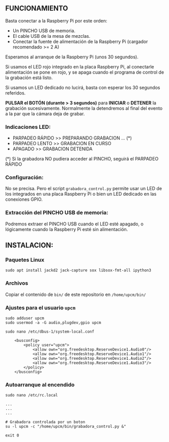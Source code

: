 ## FUNCIONAMIENTO

Basta conectar a la Raspberry Pi por este orden:

- Un PINCHO USB de memoria.
- El cable USB de la mesa de mezclas.
- Conectar la fuente de alimentación de la Raspberry Pi (cargador recomendado >= 2 A)

Esperamos al arranque de la Raspberry Pi (unos 30 segundos).

Si usamos el LED rojo integrado en la placa Raspberry Pi, al conectarle alimentación se pone en rojo, y se apaga cuando el programa de control de la grabación está listo.

Si usamos un LED dedicado no lucirá, basta con esperar los 30 segundos referidos.

**PULSAR el BOTÓN (durante > 3 segundos)** para **INICIAR** o **DETENER** la grabación sucesivamente. Normalmente la detendremos al final del evento a la par que la cámara deja de grabar.

### Indicaciones LED:

- PARPADEO RÁPIDO >> PREPARANDO GRABACION ... (\*)
- PARPADEO LENTO >> GRABACION EN CURSO
- APAGADO >> GRABACION DETENIDA

(\*) Si la grabadora NO pudiera acceder al PINCHO, seguirá el PARPADEO RÁPIDO

### Configuración:

No se precisa. Pero el script `grabadora_control.py` permite usar un LED de los integrados en una placa Raspberry Pi o bien un LED dedicado en las conexiones GPIO.


### Extracción del PINCHO USB de memoria:

Podremos extraer el PINCHO USB cuando el LED esté apagado, o lógicamente cuando la Raspberry Pi esté sin alimentación.

## INSTALACION:

### Paquetes Linux

```
sudo apt install jackd2 jack-capture sox libsox-fmt-all ipython3
```

### Archivos

Copiar el contenido de `bin/` de este repositorio en `/home/upcm/bin/`


### Ajustes para el usuario `upcm`

```
sudo adduser upcm
sudo usermod -a -G audio,plugdev,gpio upcm
```

```
sudo nano /etc/dbus-1/system-local.conf
```

```
    <busconfig>
        <policy user="upcm">
            <allow own="org.freedesktop.ReserveDevice1.Audio0"/>
            <allow own="org.freedesktop.ReserveDevice1.Audio1"/>
            <allow own="org.freedesktop.ReserveDevice1.Audio2"/>
            <allow own="org.freedesktop.ReserveDevice1.Audio3"/>
        </policy>
    </busconfig>
```
    

### Autoarranque al encendido

```
sudo nano /etc/rc.local
```
```
...
...
...

# Grabadora controlada por un boton
su -l upcm -c "/home/upcm/bin/grabadora_control.py &"

exit 0
```

